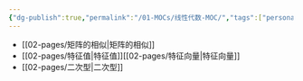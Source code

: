 ```yaml
---
{"dg-publish":true,"permalink":"/01-MOCs/线性代数-MOC/","tags":["personal/blog","MOC","线性代数"]}
---
```


- [[02-pages/矩阵的相似\|矩阵的相似]]
- [[02-pages/特征值\|特征值]][[02-pages/特征向量\|特征向量]]
- [[02-pages/二次型\|二次型]]